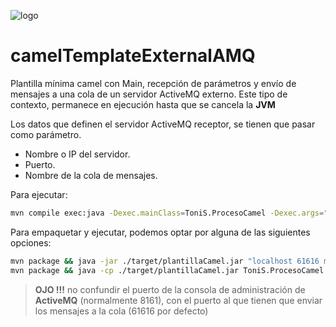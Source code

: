 ![logo](https://raw.github.com/1N0T/images/master/global/1N0T.png)

# camelTemplateExternalAMQ
Plantilla mínima camel con Main, recepción de parámetros y envío de mensajes a una cola
de un servidor ActiveMQ externo. Este tipo de contexto, permanece en ejecución hasta que se cancela la **JVM**

Los datos que definen el servidor ActiveMQ receptor, se tienen que pasar como parámetro.
 * Nombre o IP del servidor.
 * Puerto.
 * Nombre de la cola de mensajes.

Para ejecutar:

```bash
mvn compile exec:java -Dexec.mainClass=ToniS.ProcesoCamel -Dexec.args="localhost 61616 miCola"
```

Para empaquetar y ejecutar, podemos optar por alguna de las siguientes opciones:

```bash
mvn package && java -jar ./target/plantillaCamel.jar "localhost 61616 miCola"
mvn package && java -cp ./target/plantillaCamel.jar ToniS.ProcesoCamel "localhost 61616 miCola"
```
> **OJO !!!** no confundir el puerto de la consola de administración de **ActiveMQ** (normalmente 8161), con el puerto al que tienen que enviar los mensajes a la cola (61616 por defecto)
